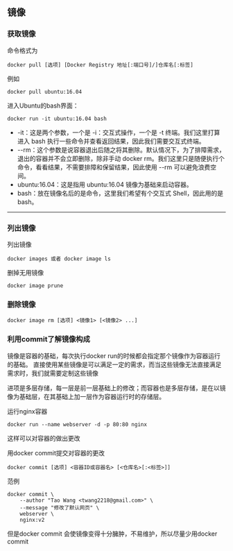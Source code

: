 ## 镜像

### 获取镜像
命令格式为
```
docker pull [选项] [Docker Registry 地址[:端口号]/]仓库名[:标签]
```
例如
```
docker pull ubuntu:16.04
```
进入Ubuntu的bash界面：
```
docker run -it ubuntu:16.04 bash
```
* -it：这是两个参数，一个是 -i：交互式操作，一个是 -t 终端。我们这里打算进入 bash 执行一些命令并查看返回结果，因此我们需要交互式终端。
* --rm：这个参数是说容器退出后随之将其删除。默认情况下，为了排障需求，退出的容器并不会立即删除，除非手动 docker rm。我们这里只是随便执行个命令，看看结果，不需要排障和保留结果，因此使用 --rm 可以避免浪费空间。
* ubuntu:16.04：这是指用 ubuntu:16.04 镜像为基础来启动容器。
* bash：放在镜像名后的是命令，这里我们希望有个交互式 Shell，因此用的是 bash。

***

### 列出镜像

列出镜像
```
docker images 或者 docker image ls
```

删掉无用镜像
```
docker image prune
```

### 删除镜像
```
docker image rm [选项] <镜像1> [<镜像2> ...]
```

### 利用commit了解镜像构成
镜像是容器的基础，每次执行docker run的时候都会指定那个镜像作为容器运行的基础。
直接使用某些镜像是可以满足一定的需求，而当这些镜像无法直接满足需求时，我们就需要定制这些镜像

进项是多层存储，每一层是前一层基础上的修改；而容器也是多层存储，是在以镜像为基础层，在其基础上加一层作为容器运行时的存储层。

运行nginx容器
```
docker run --name webserver -d -p 80:80 nginx
```
这样可以对容器的做出更改

用docker commit提交对容器的更改
```
docker commit [选项] <容器ID或容器名> [<仓库名>[:<标签>]]
```
范例
```
docker commit \
    --author "Tao Wang <twang2218@gmail.com>" \
    --message "修改了默认网页" \
    webserver \
    nginx:v2
```
但是docker commit 会使镜像变得十分臃肿，不易维护，所以尽量少用docker commit